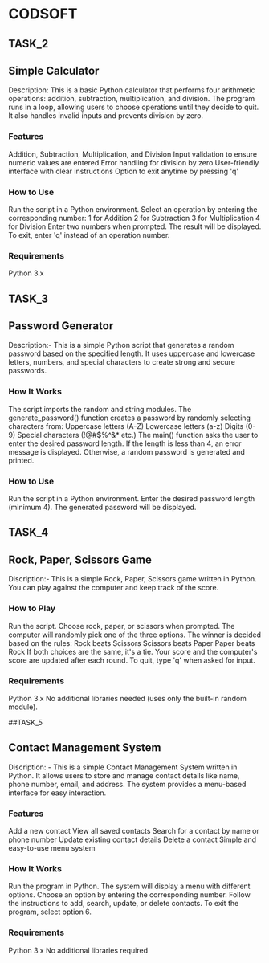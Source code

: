 # CODSOFT

## TASK_2

## Simple Calculator

Description: This is a basic Python calculator that performs four arithmetic operations: addition, subtraction, multiplication, and division. The program runs in a loop, allowing users to choose operations until they decide to quit. It also handles invalid inputs and prevents division by zero.

### Features

Addition, Subtraction, Multiplication, and Division
Input validation to ensure numeric values are entered
Error handling for division by zero
User-friendly interface with clear instructions
Option to exit anytime by pressing 'q'

### How to Use

Run the script in a Python environment.
Select an operation by entering the corresponding number:
1 for Addition
2 for Subtraction
3 for Multiplication
4 for Division
Enter two numbers when prompted.
The result will be displayed.
To exit, enter 'q' instead of an operation number.

### Requirements

Python 3.x

## TASK_3 

## Password Generator

Description:- This is a simple Python script that generates a random password based on the specified length. It uses uppercase and lowercase letters, numbers, and special characters to create strong and secure passwords.

### How It Works

The script imports the random and string modules.
The generate_password() function creates a password by randomly selecting characters from:
Uppercase letters (A-Z)
Lowercase letters (a-z)
Digits (0-9)
Special characters (!@#$%^&* etc.)
The main() function asks the user to enter the desired password length.
If the length is less than 4, an error message is displayed.
Otherwise, a random password is generated and printed.

### How to Use

Run the script in a Python environment.
Enter the desired password length (minimum 4).
The generated password will be displayed.


## TASK_4

## Rock, Paper, Scissors Game

Discription:- This is a simple Rock, Paper, Scissors game written in Python. You can play against the computer and keep track of the score.

### How to Play

Run the script.
Choose rock, paper, or scissors when prompted.
The computer will randomly pick one of the three options.
The winner is decided based on the rules:
Rock beats Scissors
Scissors beats Paper
Paper beats Rock
If both choices are the same, it's a tie.
Your score and the computer's score are updated after each round.
To quit, type 'q' when asked for input.

### Requirements

Python 3.x
No additional libraries needed (uses only the built-in random module).


##TASK_5

## Contact Management System

Discription: - This is a simple Contact Management System written in Python. It allows users to store and manage contact details like name, phone number, email, and address. The system provides a menu-based interface for easy interaction.

### Features
Add a new contact
View all saved contacts
Search for a contact by name or phone number
Update existing contact details
Delete a contact
Simple and easy-to-use menu system

### How It Works

Run the program in Python.
The system will display a menu with different options.
Choose an option by entering the corresponding number.
Follow the instructions to add, search, update, or delete contacts.
To exit the program, select option 6.

### Requirements

Python 3.x
No additional libraries required
